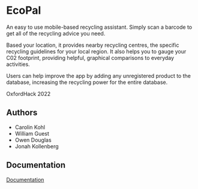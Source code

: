 # EcoPal

An easy to use mobile-based recycling assistant. Simply scan a barcode to get all of the recycling advice you need.

Based your location, it provides nearby recycling centres, the specific recycling guidelines for your local region. It also helps you to gauge your C02 footprint, providing helpful, graphical comparisons to everyday activities. 

Users can help improve the app by adding any unregistered product to the database, increasing the recycling power for the entire database. 

OxfordHack 2022

## Authors

- Carolin Kohl
- William Guest
- Owen Douglas
- Jonah Kollenberg


## Documentation

[Documentation](https://linktodocumentation)

